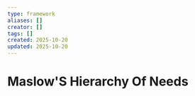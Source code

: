 ```yaml
---
type: framework
aliases: []
creator: []
tags: []
created: 2025-10-20
updated: 2025-10-20
---
```


# Maslow'S Hierarchy Of Needs


